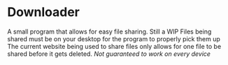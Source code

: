 # Downloader
A small program that allows for easy file sharing. Still a WIP
Files being shared must be on your desktop for the program to properly pick them up
The current website being used to share files only allows for one file to be shared before it gets deleted.
*Not guaranteed to work on every device*
